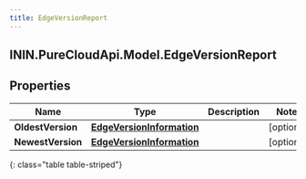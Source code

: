 ```yaml
---
title: EdgeVersionReport
---
```

## ININ.PureCloudApi.Model.EdgeVersionReport

## Properties

|Name | Type | Description | Notes|
|------------ | ------------- | ------------- | -------------|
| **OldestVersion** | [**EdgeVersionInformation**](EdgeVersionInformation.html) |  | [optional] |
| **NewestVersion** | [**EdgeVersionInformation**](EdgeVersionInformation.html) |  | [optional] |
{: class="table table-striped"}



